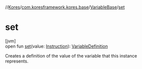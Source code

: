 //[Kores](../../../index.md)/[com.koresframework.kores.base](../index.md)/[VariableBase](index.md)/[set](set.md)

# set

[jvm]\
open fun [set](set.md)(value: [Instruction](../../com.koresframework.kores/-instruction/index.md)): [VariableDefinition](../-variable-definition/index.md)

Creates a definition of the value of the variable that this instance represents.
